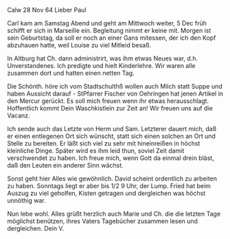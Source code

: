  Calw 28 Nov 64
Lieber Paul

Carl kam am Samstag Abend und geht am Mittwoch weiter, 5 Dec früh schifft er sich in Marseille ein. Begleitung nimmt er keine mit. Morgen ist sein Geburtstag, da soll er noch an einer Gans mitessen, der ich den Kopf abzuhauen hatte, weil Louise zu viel Mitleid besaß.

In Altburg hat Ch. dann administrirt, was ihm etwas Neues war, d.h. Unverstandenes. Ich predigte und hielt Kinderlehre. Wir waren alle zusammen dort und hatten einen netten Tag.

Die Schönth. höre ich vom Stadtschulthß wollen auch Milch statt Suppe und haben Aussicht darauf - StPfarrer Fischer von Oehringen hat jenen Artikel in den Mercur gerückt. Es soll mich freuen wenn ihr etwas herausschlagt. 
Hoffentlich kommt Dein Waschkistlein zur Zeit an! Wir freuen uns auf die Vacanz.

Ich sende auch das Letzte von Herm und Sam. Letzterer dauert mich, daß er einen entlegenen Ort sich wünscht, statt sich einen solchen an Ort und Stelle zu bereiten. Er läßt sich viel zu sehr mit hineinreißen in höchst kleinliche Dinge. Später wird es ihm leid thun, soviel Zeit damit verschwendet zu haben. Ich freue mich, wenn Gott da einmal drein bläst, daß den Leuten ein anderer Sinn wächst.

Sonst geht hier Alles wie gewöhnlich. David scheint ordentlich zu arbeiten zu haben. Sonntags liegt er aber bis 1/2 9 Uhr, der Lump. Fried hat beim Auszug zu viel geholfen, Kisten getragen und dergleichen was höchst unnöthig war.

Nun lebe wohl. Alles grüßt herzlich auch Marie und Ch. die die letzten Tage möglichst benützen, ihres Vaters Tagebücher zusammen lesen und dergleichen.  Dein V.

